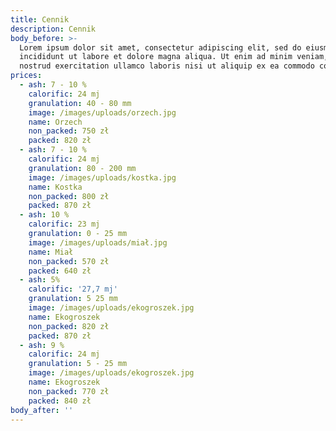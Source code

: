 ```yaml
---
title: Cennik
description: Cennik
body_before: >-
  Lorem ipsum dolor sit amet, consectetur adipiscing elit, sed do eiusmod tempor
  incididunt ut labore et dolore magna aliqua. Ut enim ad minim veniam, quis
  nostrud exercitation ullamco laboris nisi ut aliquip ex ea commodo consequat.
prices:
  - ash: 7 - 10 %
    calorific: 24 mj
    granulation: 40 - 80 mm
    image: /images/uploads/orzech.jpg
    name: Orzech
    non_packed: 750 zł
    packed: 820 zł
  - ash: 7 - 10 %
    calorific: 24 mj
    granulation: 80 - 200 mm
    image: /images/uploads/kostka.jpg
    name: Kostka
    non_packed: 800 zł
    packed: 870 zł
  - ash: 10 %
    calorific: 23 mj
    granulation: 0 - 25 mm
    image: /images/uploads/miał.jpg
    name: Miał
    non_packed: 570 zł
    packed: 640 zł
  - ash: 5%
    calorific: '27,7 mj'
    granulation: 5 25 mm
    image: /images/uploads/ekogroszek.jpg
    name: Ekogroszek
    non_packed: 820 zł
    packed: 870 zł
  - ash: 9 %
    calorific: 24 mj
    granulation: 5 - 25 mm
    image: /images/uploads/ekogroszek.jpg
    name: Ekogroszek
    non_packed: 770 zł
    packed: 840 zł
body_after: ''
---
```


